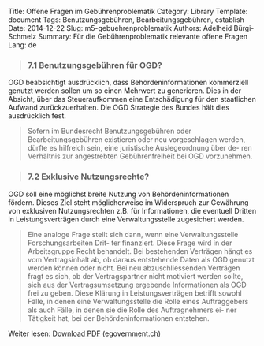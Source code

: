 Title: Offene Fragen im Gebührenproblematik
Category: Library
Template: document
Tags: Benutzungsgebühren, Bearbeitungsgebühren, establish
Date: 2014-12-22
Slug: m5-gebuehrenproblematik
Authors: Adelheid Bürgi-Schmelz
Summary: Für die Gebührenproblematik relevante offene Fragen
Lang: de

> ### 7.1 Benutzungsgebühren für OGD?
OGD beabsichtigt ausdrücklich, dass Behördeninformationen kommerziell genutzt werden
sollen um so einen Mehrwert zu generieren. Dies in der Absicht, über das Steueraufkommen
eine Entschädigung für den staatlichen Aufwand zurückzuerhalten. Die OGD Strategie des
Bundes hält dies ausdrücklich fest.

> Sofern im Bundesrecht Benutzungsgebühren oder Bearbeitungsgebühren existieren oder
neu vorgeschlagen werden, dürfte es hilfreich sein, eine juristische Auslegeordnung über de-
ren Verhältnis zur angestrebten Gebührenfreiheit bei OGD vorzunehmen.

> ### 7.2 Exklusive Nutzungsrechte?
OGD soll eine möglichst breite Nutzung von Behördeninformationen fördern. Dieses Ziel
steht möglicherweise im Widerspruch zur Gewährung von exklusiven Nutzungsrechten z.B.
für Informationen, die eventuell Dritten in Leistungsverträgen durch eine Verwaltungsstelle
zugesichert werden.

> Eine analoge Frage stellt sich dann, wenn eine Verwaltungsstelle Forschungsarbeiten Drit-
ter finanziert. Diese Frage wird in der Arbeitsgruppe Recht behandelt.
Bei bestehenden Verträgen hängt es vom Vertragsinhalt ab, ob daraus entstehende Daten
als OGD genutzt werden können oder nicht. Bei neu abzuschliessenden Verträgen fragt es
sich, ob der Vertragspartner nicht motiviert werden sollte, sich aus der Vertragsumsetzung
ergebende Informationen als OGD frei zu geben.
Diese Klärung in Leistungsverträgen betrifft sowohl Fälle, in denen eine Verwaltungsstelle
die Rolle eines Auftraggebers als auch Fälle, in denen sie die Rolle des Auftragnehmers ei-
ner Tätigkeit hat, bei der Behördeninformationen entstehen.

Weiter lesen: [Download PDF](http://www.egovernment.ch/umsetzung/00881/00883/01112/index.html?lang=de&download=NHzLpZeg7t,lnp6I0NTU042l2Z6ln1acy4Zn4Z2qZpnO2Yuq2Z6gpJCDdYR_gGym162epYbg2c_JjKbNoKSn6A--) (egovernment.ch)
